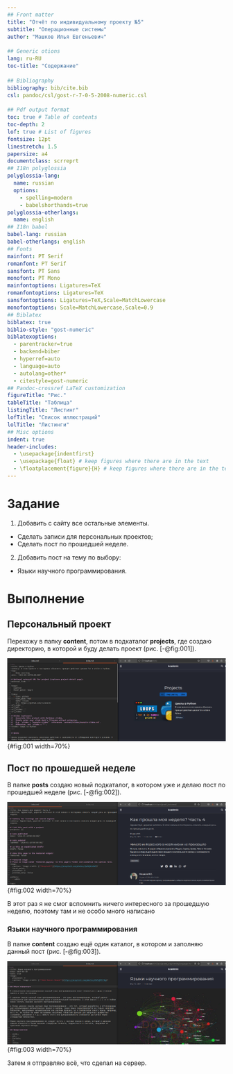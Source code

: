 ```yaml
---
## Front matter
title: "Отчёт по индивидуальному проекту №5"
subtitle: "Операционные системы"
author: "Машков Илья Евгеньевич"

## Generic otions
lang: ru-RU
toc-title: "Содержание"

## Bibliography
bibliography: bib/cite.bib
csl: pandoc/csl/gost-r-7-0-5-2008-numeric.csl

## Pdf output format
toc: true # Table of contents
toc-depth: 2
lof: true # List of figures
fontsize: 12pt
linestretch: 1.5
papersize: a4
documentclass: scrreprt
## I18n polyglossia
polyglossia-lang:
  name: russian
  options:
	- spelling=modern
	- babelshorthands=true
polyglossia-otherlangs:
  name: english
## I18n babel
babel-lang: russian
babel-otherlangs: english
## Fonts
mainfont: PT Serif
romanfont: PT Serif
sansfont: PT Sans
monofont: PT Mono
mainfontoptions: Ligatures=TeX
romanfontoptions: Ligatures=TeX
sansfontoptions: Ligatures=TeX,Scale=MatchLowercase
monofontoptions: Scale=MatchLowercase,Scale=0.9
## Biblatex
biblatex: true
biblio-style: "gost-numeric"
biblatexoptions:
  - parentracker=true
  - backend=biber
  - hyperref=auto
  - language=auto
  - autolang=other*
  - citestyle=gost-numeric
## Pandoc-crossref LaTeX customization
figureTitle: "Рис."
tableTitle: "Таблица"
listingTitle: "Листинг"
lofTitle: "Список иллюстраций"
lolTitle: "Листинги"
## Misc options
indent: true
header-includes:
  - \usepackage{indentfirst}
  - \usepackage{float} # keep figures where there are in the text
  - \floatplacement{figure}{H} # keep figures where there are in the text
---
```


# Задание

1. Добавить с сайту все остальные элементы.

- Сделать записи для персональных проектов;
- Сделать пост по прошедшей неделе.

2. Добавить пост на тему по выбору:

- Языки научного программирования.


# Выполнение

## Персональный проект

Перехожу в папку **content**, потом в подкаталог **projects**, где создаю директорию, в которой и буду делать проект (рис. [-@fig:001]).

![Проект.](image/1.png){#fig:001 width=70%}

## Пост по прошедшей неделе

В папке **posts** создаю новый подкаталог, в котором уже и делаю пост по прошедшей неделе (рис. [-@fig:002]).

![Пост по прошедшей неделе.](image/2.png){#fig:002 width=70%}

В этот раз я не смог вспомнить ничего интересного за прошедшую неделю, поэтому там и не особо много написано

### Языки научного программирования

В папке **content** создаю ещё один каталог, в котором и заполняю данный пост (рис. [-@fig:003]).

![Пост о языках научного программирования.](image/3.png){#fig:003 width=70%}

Затем я отправляю всё, что сделал на сервер.
